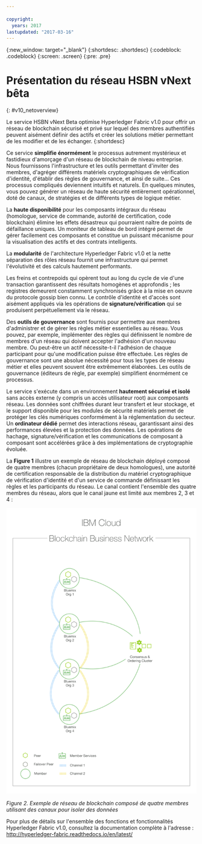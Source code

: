 ```yaml
---

copyright:
  years: 2017
lastupdated: "2017-03-16"
---
```


{:new_window: target="_blank"}
{:shortdesc: .shortdesc}
{:codeblock: .codeblock}
{:screen: .screen}
{:pre: .pre}


# Présentation du réseau HSBN vNext bêta
{: #v10_netoverview}


Le service HSBN vNext Beta optimise Hyperledger Fabric v1.0 pour offrir un réseau de blockchain sécurisé et privé sur lequel des membres authentifiés peuvent aisément définir des actifs et créer les solutions métier permettant de les modifier et de les échanger.
{:shortdesc}

Ce service **simplifie énormément** le processus autrement mystérieux et fastidieux d'amorçage d'un réseau de blockchain de niveau entreprise. Nous fournissons l'infrastructure et les outils permettant d'inviter des membres, d'agréger différents matériels cryptographiques de vérification d'identité, d'établir des règles de gouvernance, et ainsi de suite... Ces processus compliqués deviennent intuitifs et naturels. En quelques minutes, vous pouvez générer un réseau de haute sécurité entièrement opérationnel, doté de canaux, de stratégies et de différents types de logique métier.  

La **haute disponibilité** pour les composants intégraux du réseau (homologue, service de commande, autorité de certification, code blockchain) élimine les effets désastreux qui pourraient naître de points de défaillance uniques. Un moniteur de tableau de bord intégré permet de gérer facilement ces composants et constitue un puissant mécanisme pour la visualisation des actifs et des contrats intelligents. 

La **modularité** de l'architecture Hyperledger Fabric v1.0 et la nette séparation des rôles réseau fournit une infrastructure qui permet l'évolutivité et des calculs hautement performants.   

Les freins et contrepoids qui opèrent tout au long du cycle de vie d'une transaction garantissent des résultats homogènes et approfondis ; les registres demeurent constamment synchronisés grâce à la mise en oeuvre du protocole gossip bien connu. Le contrôle d'identité et d'accès sont aisément appliqués via les opérations de **signature/vérification** qui se produisent perpétuellement via le réseau.  

Des **outils de gouvernance** sont fournis pour permettre aux membres d'administrer et de gérer les règles métier essentielles au réseau. Vous pouvez, par exemple, implémenter des règles qui définissent le nombre de membres d'un réseau qui doivent accepter l'adhésion d'un nouveau membre. Ou peut-être un actif nécessite-t-il l'adhésion de chaque participant pour qu'une modification puisse être effectuée. Les règles de gouvernance sont une absolue nécessité pour tous les types de réseau métier et elles peuvent souvent être extrêmement élaborées. Les outils de gouvernance (éditeurs de règle, par exemple) simplifient énormément ce processus.

Le service s'exécute dans un environnement **hautement sécurisé et isolé** sans accès externe (y compris un accès utilisateur root) aux composants réseau. Les données sont chiffrées durant leur transfert et leur stockage, et le support disponible pour les modules de sécurité matériels permet de protéger les clés numériques conformément à la réglementation du secteur. Un **ordinateur dédié** permet des interactions réseau, garantissant ainsi des performances élevées et la protection des données. Les opérations de hachage, signature/vérification et les communications de composant à composant sont accélérées grâce à des implémentations de cryptographie évoluée.

La **Figure 1** illustre un exemple de réseau de blockchain déployé composé de quatre membres (chacun propriétaire de deux homologues), une autorité de certification responsable de la distribution du matériel cryptographique de vérification d'identité et d'un service de commande définissant les règles et les participants du réseau.  Le canal contient l'ensemble des quatre membres du réseau, alors que le canal jaune est limité aux membres 2, 3 et 4 :

![Réseau de blockchain](images/blockchain_network.png "Exemple de réseau de blockchain")

*Figure 2. Exemple de réseau de blockchain composé de quatre membres utilisant des canaux pour isoler des données*

Pour plus de détails sur l'ensemble des fonctions et fonctionnalités Hyperledger Fabric v1.0,
consultez la documentation complète à l'adresse : http://hyperledger-fabric.readthedocs.io/en/latest/
